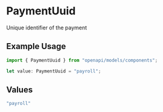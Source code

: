 # PaymentUuid

Unique identifier of the payment

## Example Usage

```typescript
import { PaymentUuid } from "openapi/models/components";

let value: PaymentUuid = "payroll";
```

## Values

```typescript
"payroll"
```